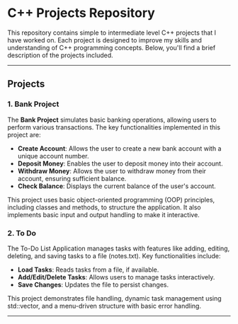 # C++ Projects Repository

This repository contains simple to intermediate level C++ projects that I have worked on. Each project is designed to improve my skills and understanding of C++ programming concepts. Below, you'll find a brief description of the projects included.

---

## Projects

### 1. Bank Project
The **Bank Project** simulates basic banking operations, allowing users to perform various transactions. The key functionalities implemented in this project are:

- **Create Account**: Allows the user to create a new bank account with a unique account number.
- **Deposit Money**: Enables the user to deposit money into their account.
- **Withdraw Money**: Allows the user to withdraw money from their account, ensuring sufficient balance.
- **Check Balance**: Displays the current balance of the user's account.

This project uses basic object-oriented programming (OOP) principles, including classes and methods, to structure the application. It also implements basic input and output handling to make it interactive.

### 2. To Do
The To-Do List Application manages tasks with features like adding, editing, deleting, and saving tasks to a file (notes.txt). Key functionalities include:

- **Load Tasks**: Reads tasks from a file, if available.
- **Add/Edit/Delete Tasks**: Allows users to manage tasks interactively.
- **Save Changes**: Updates the file to persist changes.

This project demonstrates file handling, dynamic task management using std::vector, and a menu-driven structure with basic error handling.

---
